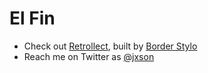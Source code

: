 # El Fin

* Check out [Retrollect](http://retrollectapp.com/), built by [Border Stylo](http://borderstylo.com/)
* Reach me on Twitter as [@jxson](http://twitter.com/jxson)
